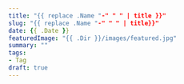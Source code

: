 ```yaml
---
title: "{{ replace .Name "-" " " | title }}"
slug: "{{ replace .Name "-" " " | title}}"
date: {{ .Date }}
featuredImage: "{{ .Dir }}/images/featured.jpg"
summary: ""
tags:
- Tag
draft: true
---
```


